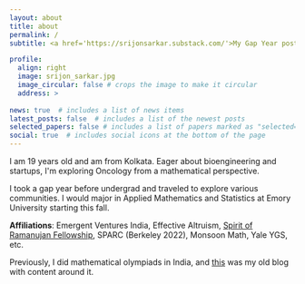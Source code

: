 ```yaml
---
layout: about
title: about
permalink: /
subtitle: <a href='https://srijonsarkar.substack.com/'>My Gap Year post is out now! </a>

profile:
  align: right
  image: srijon_sarkar.jpg
  image_circular: false # crops the image to make it circular
  address: >
    
news: true  # includes a list of news items
latest_posts: false  # includes a list of the newest posts
selected_papers: false # includes a list of papers marked as "selected={true}"
social: true  # includes social icons at the bottom of the page
---
```


I am 19 years old and am from Kolkata. Eager about bioengineering and startups, I'm exploring Oncology from a mathematical perspective.

I took a gap year before undergrad and traveled to explore various communities. I would major in Applied Mathematics and Statistics at Emory University starting this fall.

<strong>Affiliations</strong>: Emergent Ventures India, Effective Altruism, [Spirit of Ramanujan Fellowship](https://www.templetonworldcharity.org/blog/finding-todays-ramanujans-spirit-ramanujan-stem-talent-initiative), SPARC (Berkeley 2022), Monsoon Math, Yale YGS, etc.

Previously, I did mathematical olympiads in India, and [this](https://srijonsarkar.wordpress.com) was my old blog with content around it.
